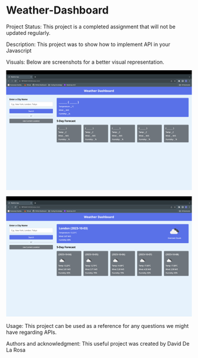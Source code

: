 # Weather-Dashboard

Project Status:
This project is a completed assignment that will not be updated regularly.

Description:
This project was to show how to implement API in your Javascript

Visuals:
Below are screenshots for a better visual representation.



![Alt text](/Assets/images/Screenshot%202023-10-02%20at%2010.41.43%20PM.png)


![Alt text](/Assets/images/Screenshot%202023-10-02%20at%2010.42.32%20PM.png)





Usage:
This project can be used as a reference for any questions we might have regarding APIs.

Authors and acknowledgment:
This useful project was created by David De La Rosa 